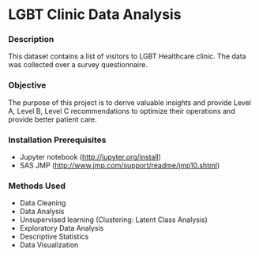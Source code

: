 # LGBT Clinic Data Analysis

<h3> Description </h3>
This dataset contains a list of visitors to LGBT Healthcare clinic. The data was collected over a survey questionnaire.

<h3> Objective </h3>
The purpose of this project is to derive valuable insights and provide Level A, Level B, Level C recommendations to optimize their operations and provide better patient care.

<h3> Installation Prerequisites </h3>

- Jupyter notebook (http://jupyter.org/install)
- SAS JMP (http://www.jmp.com/support/readme/jmp10.shtml)

<h3> Methods Used </h3>

- Data Cleaning 
- Data Analysis 
- Unsupervised learning (Clustering: Latent Class Analysis)
- Exploratory Data Analysis
- Descriptive Statistics
- Data Visualization 
